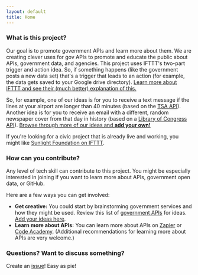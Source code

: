 ```yaml
---
layout: default
title: Home
---
```


### What is this project?

Our goal is to promote government APIs and learn more about them. We are creating clever uses for gov APIs to promote and educate the public about APIs, government data, and agencies. This project uses IFTTT's two-part trigger and action idea. So, if something happens (like the government posts a new data set) that's a trigger that leads to an action (for example, the data gets saved to your Google drive directory). [Learn more about IFTTT and see their (much better) explanation of this.](https://ifttt.com/wtf)

So, for example, one of our ideas is for you to receive a text message if the lines at your airport are longer than 40 minutes (based on the [TSA API](https://apps.tsa.dhs.gov/mytsa/wait_times_detail.aspx)). Another idea is for you to receive an email with a different, random newspaper cover from that day in history (based on a [Library of Congress API](http://chroniclingamerica.loc.gov/about/api/)). [Browse through more of our ideas and **add your own!**](https://github.com/18f/ifgovthenthat/issues/2)

If you're looking for a civic project that is already live and working, you might like [Sunlight Foundation on IFTTT](https://ifttt.com/sunlightfoundation).

### How can you contribute?

Any level of tech skill can contribute to this project. You might be especially interested in joining if you want to learn more about APIs, government open data, or GitHub.
  
Here are a few ways you can get involved:

* **Get creative:** You could start by brainstorming government services and how they might be used. Review this list of [government APIs](http://catalog.data.gov/dataset?q=api+OR++res_format%3Aapi) for ideas. [Add your ideas here](https://github.com/18f/ifgovthenthat/issues/2).
* **Learn more about APIs:** You can learn more about APIs on [Zapier](https://zapier.com/learn/apis/) or [Code Academy](http://codeacademy.org/). (Additional recommendations for learning more about APIs are very welcome.)
  
### Questions? Want to discuss something?

Create an [issue](https://github.com/18f/ifgovthenthat/issues)! Easy as pie!
